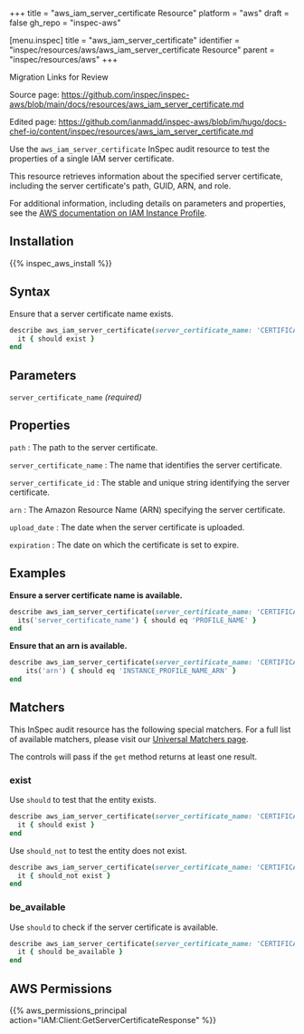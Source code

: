 +++
title = "aws_iam_server_certificate Resource"
platform = "aws"
draft = false
gh_repo = "inspec-aws"

[menu.inspec]
title = "aws_iam_server_certificate"
identifier = "inspec/resources/aws/aws_iam_server_certificate Resource"
parent = "inspec/resources/aws"
+++

<div class="admonition-note">
<p class="admonition-note-title">Migration Links for Review</p>
<div class="admonition-note-text">
<p>Source page: <a href="https://github.com/inspec/inspec-aws/blob/main/docs/resources/aws_iam_server_certificate.md">https://github.com/inspec/inspec-aws/blob/main/docs/resources/aws_iam_server_certificate.md</a></p>
<p>Edited page: <a href="https://github.com/ianmadd/inspec-aws/blob/im/hugo/docs-chef-io/content/inspec/resources/aws_iam_server_certificate.md">https://github.com/ianmadd/inspec-aws/blob/im/hugo/docs-chef-io/content/inspec/resources/aws_iam_server_certificate.md</a></p>
</div>
</div>


Use the `aws_iam_server_certificate` InSpec audit resource to test the properties of a single IAM server certificate.

This resource retrieves information about the specified server certificate, including the server certificate's path, GUID, ARN, and role.

For additional information, including details on parameters and properties, see the [AWS documentation on IAM Instance Profile](https://docs.aws.amazon.com/AWSCloudFormation/latest/UserGuide/aws-resource-iam-instanceprofile.html).

## Installation

{{% inspec_aws_install %}}

## Syntax

Ensure that a server certificate name exists.

```ruby
describe aws_iam_server_certificate(server_certificate_name: 'CERTIFICATE_NAME') do
  it { should exist }
end
```

## Parameters

`server_certificate_name` _(required)_

## Properties

`path`
: The path to the server certificate.

`server_certificate_name`
: The name that identifies the server certificate.

`server_certificate_id`
: The stable and unique string identifying the server certificate.

`arn`
: The Amazon Resource Name (ARN) specifying the server certificate.

`upload_date`
: The date when the server certificate is uploaded.

`expiration`
: The date on which the certificate is set to expire.

## Examples

**Ensure a server certificate name is available.**

```ruby
describe aws_iam_server_certificate(server_certificate_name: 'CERTIFICATE_NAME') do
  its('server_certificate_name') { should eq 'PROFILE_NAME' }
end
```

**Ensure that an arn is available.**

```ruby
describe aws_iam_server_certificate(server_certificate_name: 'CERTIFICATE_NAME') do
    its('arn') { should eq 'INSTANCE_PROFILE_NAME_ARN' }
end
```

## Matchers

This InSpec audit resource has the following special matchers. For a full list of available matchers, please visit our [Universal Matchers page](https://www.inspec.io/docs/reference/matchers/).

The controls will pass if the `get` method returns at least one result.

### exist

Use `should` to test that the entity exists.

```ruby
describe aws_iam_server_certificate(server_certificate_name: 'CERTIFICATE_NAME') do
  it { should exist }
end
```

Use `should_not` to test the entity does not exist.

```ruby
describe aws_iam_server_certificate(server_certificate_name: 'CERTIFICATE_NAME') do
  it { should_not exist }
end
```

### be_available

Use `should` to check if the server certificate is available.

```ruby
describe aws_iam_server_certificate(server_certificate_name: 'CERTIFICATE_NAME') do
  it { should be_available }
end
```

## AWS Permissions

{{% aws_permissions_principal action="IAM:Client:GetServerCertificateResponse" %}}

